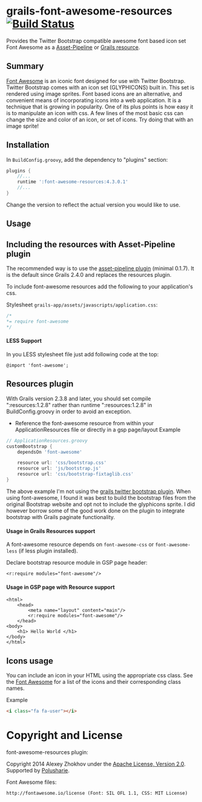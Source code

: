 grails-font-awesome-resources [![Build Status](https://travis-ci.org/donbeave/grails-font-awesome.svg)](https://travis-ci.org/donbeave/grails-font-awesome)
=============================

Provides the Twitter Bootstrap compatible awesome font based icon set Font Awesome as a [Asset-Pipeline](http://grails.org/plugin/asset-pipeline) or [Grails resource](http://grails.org/plugin/resources).

## Summary
[Font Awesome](http://fortawesome.github.com/Font-Awesome/) is an iconic font designed for use with Twitter Bootstrap. Twitter Bootstrap comes with an icon set (GLYPHICONS) built in. This set is rendered using image sprites. Font based icons are an alternative, and convenient means of incorporating icons into a web application. It is a technique that is growing in popularity. One of its plus points is how easy it is to manipulate an icon with css. A few lines of the most basic css can change the size and color of an icon, or set of icons. Try doing that with an image sprite!

Installation
------------

In `BuildConfig.groovy`, add the dependency to "plugins" section:

```groovy
plugins {
    //...
    runtime ':font-awesome-resources:4.3.0.1'
    //...
}
```

Change the version to reflect the actual version you would like to use.

## Usage

## Including the resources with Asset-Pipeline plugin

The recommended way is to use the [asset-pipeline plugin](http://grails.org/plugin/asset-pipeline) (minimal 0.1.7). It is
the default since Grails 2.4.0 and replaces the resources plugin.

To include font-awesome resources add the following to your application's css.

Stylesheet `grails-app/assets/javascripts/application.css`:
```css
/*
*= require font-awesome
*/
```

#### LESS Support

In you LESS stylesheet file just add following code at the top:

```less
@import 'font-awesome';
```

## Resources plugin

With Grails version 2.3.8 and later, you should set compile ":resources:1.2.8" rather than runtime ":resources:1.2.8" in BuildConfig.groovy in order to avoid an exception.

* Reference the font-awesome resource from within your ApplicationResources file or directly in a gsp page/layout
Example

```groovy
// ApplicationResources.groovy
customBootstrap {
    dependsOn 'font-awesome'

    resource url: 'css/bootstrap.css'
    resource url: 'js/bootstrap.js'
    resource url: 'css/bootstrap-fixtaglib.css'
}
```

The above example I'm not using the [grails twitter bootstrap plugin](http://grails.org/plugin/twitter-bootstrap).
When using font-awesome, I found it was best to build the bootstrap files from the original Bootstrap website and opt
not to include the glyphicons sprite. I did however borrow some of the good work done on the plugin to integrate bootstrap
with Grails paginate functionality.

#### Usage in Grails Resources support

A font-awesome resource depends on `font-awesome-css` or `font-awesome-less` (if less plugin installed).

Declare bootstrap resource module in GSP page header:
```gsp
<r:require modules="font-awesome"/>
```

#### Usage in GSP page with Resource support
```gsp
<html>
    <head>
        <meta name="layout" content="main"/>
        <r:require modules="font-awesome"/>
    </head>
<body>
    <h1> Hello World </h1>
</body>
</html>
```

## Icons usage
You can include an icon in your HTML using the appropriate css class. See the [Font Awesome](http://fontawesome.io/icons/) for a list of the icons and their corresponding class names.

Example

```html
<i class="fa fa-user"></i>
```

Copyright and License
===

font-awesome-resources plugin:

Copyright 2014 Alexey Zhokhov under the [Apache License, Version 2.0](LICENSE). Supported by [Polusharie][polusharie].

Font Awesome files:

```
http://fontawesome.io/license (Font: SIL OFL 1.1, CSS: MIT License)
```

[polusharie]: http://www.polusharie.com
